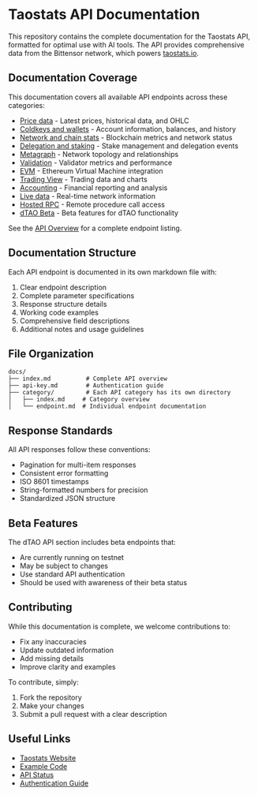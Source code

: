 # Taostats API Documentation

This repository contains the complete documentation for the Taostats API, formatted for optimal use with AI tools. The API provides comprehensive data from the Bittensor network, which powers [taostats.io](https://taostats.io).

## Documentation Coverage

This documentation covers all available API endpoints across these categories:

- [Price data](docs/price/index.md) - Latest prices, historical data, and OHLC
- [Coldkeys and wallets](docs/coldkeys-wallets/index.md) - Account information, balances, and history
- [Network and chain stats](docs/network-chain/index.md) - Blockchain metrics and network status
- [Delegation and staking](docs/delegation-staking/index.md) - Stake management and delegation events
- [Metagraph](docs/metagraph/index.md) - Network topology and relationships
- [Validation](docs/validation/index.md) - Validator metrics and performance
- [EVM](docs/evm/index.md) - Ethereum Virtual Machine integration
- [Trading View](docs/trading-view/index.md) - Trading data and charts
- [Accounting](docs/accounting/index.md) - Financial reporting and analysis
- [Live data](docs/live/index.md) - Real-time network information
- [Hosted RPC](docs/hosted-rpc/index.md) - Remote procedure call access
- [dTAO Beta](docs/dtao/index.md) - Beta features for dTAO functionality

See the [API Overview](docs/index.md) for a complete endpoint listing.

## Documentation Structure

Each API endpoint is documented in its own markdown file with:
1. Clear endpoint description
2. Complete parameter specifications
3. Response structure details
4. Working code examples
5. Comprehensive field descriptions
6. Additional notes and usage guidelines

## File Organization

```
docs/
├── index.md          # Complete API overview
├── api-key.md        # Authentication guide
├── category/         # Each API category has its own directory
│   ├── index.md     # Category overview
│   └── endpoint.md  # Individual endpoint documentation
```

## Response Standards

All API responses follow these conventions:
- Pagination for multi-item responses
- Consistent error formatting
- ISO 8601 timestamps
- String-formatted numbers for precision
- Standardized JSON structure

## Beta Features

The dTAO API section includes beta endpoints that:
- Are currently running on testnet
- May be subject to changes
- Use standard API authentication
- Should be used with awareness of their beta status

## Contributing

While this documentation is complete, we welcome contributions to:
- Fix any inaccuracies
- Update outdated information
- Add missing details
- Improve clarity and examples

To contribute, simply:
1. Fork the repository
2. Make your changes
3. Submit a pull request with a clear description

## Useful Links

- [Taostats Website](https://taostats.io)
- [Example Code](https://github.com/taostats/examples)
- [API Status](https://api.taostats.io/status)
- [Authentication Guide](docs/api-key.md) 